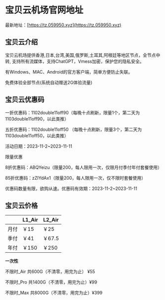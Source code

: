 # 宝贝云机场官网地址

最新地址：[https://tz.059950.xyz](https://tz.059950.xyz)

## 宝贝云介绍

宝贝云机场提供香港,日本,台湾,美国,俄罗斯,土耳其,阿根廷等地区节点，全节点中转, 支持所有流媒体，支持ChatGPT，Vmess加密，保护您的隐私安全。

有Windows、MAC、Android的官方客户端，简单方便防止失联。

免费体验全部节点(系统自动赠送2G体验流量)

## 宝贝云优惠码

一折优惠码：1102double11off90（每晚十点刷新，限量1个，第二天为1103double11off90，以此类推）

五折优惠码：1102double11off50 （每晚十点刷新，限量3个，第二天为1103double11off50，以此类推）

活动日期：2023-11-2~2023-11-11

限量优惠

8折优惠码：ABQYeizu（限量200，每人限用一次，仅限月付季付年付套餐使用）

85折优惠码：zZIYdAx1（限量200，每人限用一次，仅不限时套餐使用）

优惠码数量有限，欲购从速。优惠码有效期：2023-11-2~2023-11-11

## 宝贝云价格

||L1_Air|L2_Air|
|----|----|----|
|月付|￥15|￥25|
|季付|￥41|￥67.5|
|年付|￥150|￥250|

**一次性**

不限时_Air 共600G（不清零，用完为止） ¥55

不限时_Pro 共1400G（不清零，用完为止）¥99

不限时_Max 共8000G（不清零，用完为止）¥399



